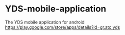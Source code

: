 # YDS-mobile-application
The YDS mobile application for android https://play.google.com/store/apps/details?id=gr.atc.yds 
